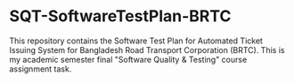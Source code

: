 # SQT-SoftwareTestPlan-BRTC
This repository contains the Software Test Plan for Automated Ticket Issuing System for Bangladesh Road Transport Corporation (BRTC). This is my academic semester final "Software Quality &amp; Testing" course assignment task.
